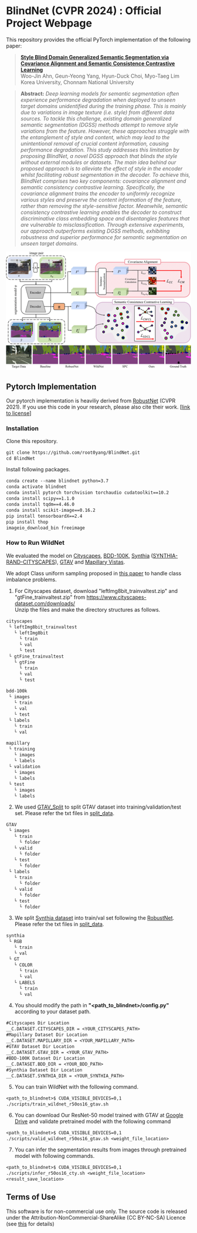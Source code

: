 # BlindNet (CVPR 2024) : Official Project Webpage
This repository provides the official PyTorch implementation of the following paper:
> [**Style Blind Domain Generalized Semantic Segmentation via Covariance Alignment and Semantic Consistence Contrastive Learning**](https://arxiv.org/pdf/2403.06122.pdf])<br>
> Woo-Jin Ahn, Geun-Yeong Yang, Hyun-Duck Choi, Myo-Taeg Lim<br>
> Korea University, Chonnam National University

> **Abstract:**
> *Deep learning models for semantic segmentation often
experience performance degradation when deployed to unseen target domains unidentified during the training phase.
This is mainly due to variations in image texture (i.e. style)
from different data sources. To tackle this challenge, existing domain generalized semantic segmentation (DGSS)
methods attempt to remove style variations from the feature. However, these approaches struggle with the entanglement of style and content, which may lead to the unintentional removal of crucial content information, causing
performance degradation. This study addresses this limitation by proposing BlindNet, a novel DGSS approach that
blinds the style without external modules or datasets. The
main idea behind our proposed approach is to alleviate the
effect of style in the encoder whilst facilitating robust segmentation in the decoder. To achieve this, BlindNet comprises two key components: covariance alignment and semantic consistency contrastive learning. Specifically, the
covariance alignment trains the encoder to uniformly recognize various styles and preserve the content information
of the feature, rather than removing the style-sensitive factor. Meanwhile, semantic consistency contrastive learning
enables the decoder to construct discriminative class embedding space and disentangles features that are vulnerable to misclassification. Through extensive experiments,
our approach outperforms existing DGSS methods, exhibiting robustness and superior performance for semantic segmentation on unseen target domains.* <br>

<p align="center">
  <img src="assets/model_architecture.png" />
  <img src="assets/results.png" />
</p>

## Pytorch Implementation

Our pytorch implementation is heaviliy derived from [RobustNet](https://github.com/shachoi/RobustNet) (CVPR 2021). If you use this code in your research, please also cite their work.
[[link to license](https://github.com/shachoi/RobustNet/blob/main/LICENSE)]

### Installation
Clone this repository.
```
git clone https://github.com/root0yang/BlindNet.git
cd BlindNet
```
Install following packages.
```
conda create --name blindnet python=3.7
conda activate blindnet
conda install pytorch torchvision torchaudio cudatoolkit==10.2
conda install scipy==1.1.0
conda install tqdm==4.46.0
conda install scikit-image==0.16.2
pip install tensorboardX==2.4
pip install thop
imageio_download_bin freeimage
```

### How to Run WildNet
We evaluated the model on [Cityscapes](https://www.cityscapes-dataset.com/), [BDD-100K](https://bair.berkeley.edu/blog/2018/05/30/bdd/), [Synthia](https://synthia-dataset.net/downloads/) ([SYNTHIA-RAND-CITYSCAPES](http://synthia-dataset.net/download/808/)), [GTAV](https://download.visinf.tu-darmstadt.de/data/from_games/) and [Mapillary Vistas](https://www.mapillary.com/dataset/vistas?pKey=2ix3yvnjy9fwqdzwum3t9g&lat=20&lng=0&z=1.5).

We adopt Class uniform sampling proposed in [this paper](https://openaccess.thecvf.com/content_CVPR_2019/papers/Zhu_Improving_Semantic_Segmentation_via_Video_Propagation_and_Label_Relaxation_CVPR_2019_paper.pdf) to handle class imbalance problems.


1. For Cityscapes dataset, download "leftImg8bit_trainvaltest.zip" and "gtFine_trainvaltest.zip" from https://www.cityscapes-dataset.com/downloads/<br>
Unzip the files and make the directory structures as follows.
```
cityscapes
 └ leftImg8bit_trainvaltest
   └ leftImg8bit
     └ train
     └ val
     └ test
 └ gtFine_trainvaltest
   └ gtFine
     └ train
     └ val
     └ test
```
```
bdd-100k
 └ images
   └ train
   └ val
   └ test
 └ labels
   └ train
   └ val
```
```
mapillary
 └ training
   └ images
   └ labels
 └ validation
   └ images
   └ labels
 └ test
   └ images
   └ labels
```

2. We used [GTAV_Split](https://download.visinf.tu-darmstadt.de/data/from_games/code/read_mapping.zip) to split GTAV dataset into training/validation/test set. Please refer the txt files in [split_data](https://github.com/suhyeonlee/WildNet/tree/main/split_data).

```
GTAV
 └ images
   └ train
     └ folder
   └ valid
     └ folder
   └ test
     └ folder
 └ labels
   └ train
     └ folder
   └ valid
     └ folder
   └ test
     └ folder
```

3. We split [Synthia dataset](http://synthia-dataset.net/download/808/) into train/val set following the [RobustNet](https://github.com/shachoi/RobustNet). Please refer the txt files in [split_data](https://github.com/suhyeonlee/WildNet/tree/main/split_data).

```
synthia
 └ RGB
   └ train
   └ val
 └ GT
   └ COLOR
     └ train
     └ val
   └ LABELS
     └ train
     └ val
```

4. You should modify the path in **"<path_to_blindnet>/config.py"** according to your dataset path.
```
#Cityscapes Dir Location
__C.DATASET.CITYSCAPES_DIR = <YOUR_CITYSCAPES_PATH>
#Mapillary Dataset Dir Location
__C.DATASET.MAPILLARY_DIR = <YOUR_MAPILLARY_PATH>
#GTAV Dataset Dir Location
__C.DATASET.GTAV_DIR = <YOUR_GTAV_PATH>
#BDD-100K Dataset Dir Location
__C.DATASET.BDD_DIR = <YOUR_BDD_PATH>
#Synthia Dataset Dir Location
__C.DATASET.SYNTHIA_DIR = <YOUR_SYNTHIA_PATH>
```
5. You can train WildNet with the following command.
```
<path_to_blindnet>$ CUDA_VISIBLE_DEVICES=0,1 ./scripts/train_wildnet_r50os16_gtav.sh
```

6. You can download Our ResNet-50 model trained with GTAV at [Google Drive](http://google-drive) and validate pretrained model with the following command
```
<path_to_blindnet>$ CUDA_VISIBLE_DEVICES=0,1 ./scripts/valid_wildnet_r50os16_gtav.sh <weight_file_location>
```

7. You can infer the segmentation results from images through pretrained model with following commands.
```
<path_to_blindnet>$ CUDA_VISIBLE_DEVICES=0,1 ./scripts/infer_r50os16_cty.sh <weight_file_location> <result_save_location>
```

 
## Terms of Use
This software is for non-commercial use only.
The source code is released under the Attribution-NonCommercial-ShareAlike (CC BY-NC-SA) Licence
(see [this](https://creativecommons.org/licenses/by-nc-sa/4.0/legalcode) for details)
